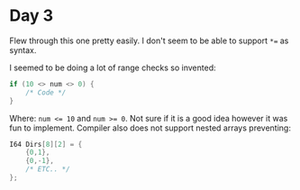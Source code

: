 # Day 3

Flew through this one pretty easily. I don't seem to be able to support `*=` as 
syntax.

I seemed to be doing a lot of range checks so invented:

```c
if (10 <> num <> 0) {
    /* Code */
}
```
Where: `num <= 10` and  `num >= 0`. Not sure if it is a good idea however it 
was fun to implement. Compiler also does not support nested arrays preventing:

```c
I64 Dirs[8][2] = {
    {0,1},
    {0,-1},
    /* ETC.. */
};
```

